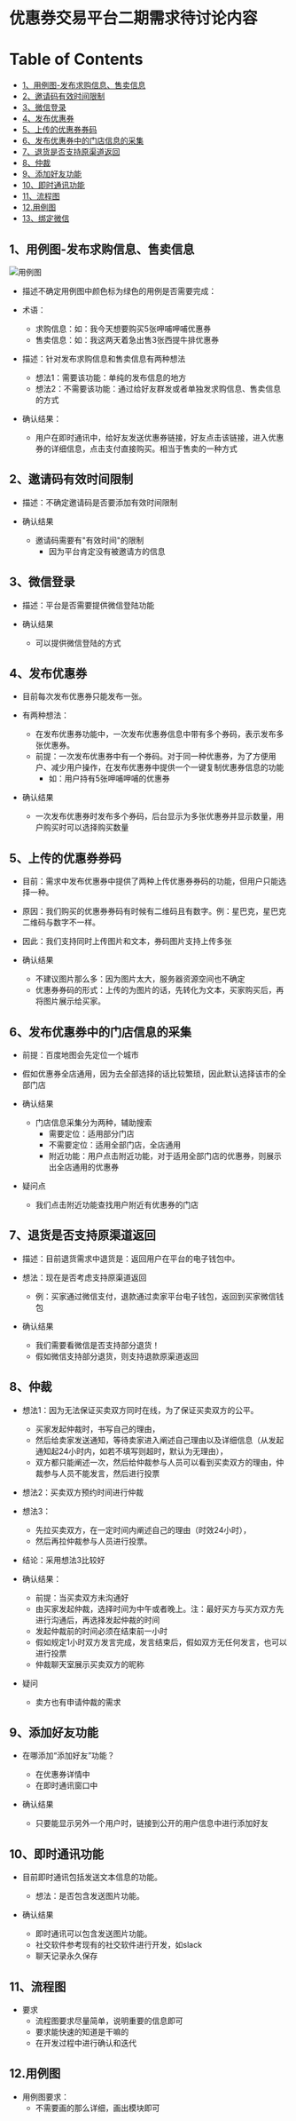 # 优惠券交易平台二期需求待讨论内容

[TOC]:#

# Table of Contents
- [1、用例图-发布求购信息、售卖信息](#1用例图-发布求购信息售卖信息)
- [2、邀请码有效时间限制](#2邀请码有效时间限制)
- [3、微信登录](#3微信登录)
- [4、发布优惠券](#4发布优惠券)
- [5、上传的优惠券券码](#5上传的优惠券券码)
- [6、发布优惠券中的门店信息的采集](#6发布优惠券中的门店信息的采集)
- [7、退货是否支持原渠道返回](#7退货是否支持原渠道返回)
- [8、仲裁](#8仲裁)
- [9、添加好友功能](#9添加好友功能)
- [10、即时通讯功能](#10即时通讯功能)
- [11、流程图](#11流程图)
- [12.用例图](#12用例图)
- [13、绑定微信](#13绑定微信)

## 1、用例图-发布求购信息、售卖信息
![用例图](/doc/map/coupon-trand-use-case-map10.png)
- 描述不确定用例图中颜色标为绿色的用例是否需要完成：
- 术语：
  - 求购信息：如：我今天想要购买5张呷哺呷哺优惠券
  - 售卖信息：如：我这两天着急出售3张西提牛排优惠券
- 描述：针对发布求购信息和售卖信息有两种想法
  - 想法1：需要该功能：单纯的发布信息的地方
  - 想法2：不需要该功能：通过给好友群发或者单独发求购信息、售卖信息的方式

- 确认结果：
  - 用户在即时通讯中，给好友发送优惠券链接，好友点击该链接，进入优惠券的详细信息，点击支付直接购买。相当于售卖的一种方式

## 2、邀请码有效时间限制
- 描述：不确定邀请码是否要添加有效时间限制

- 确认结果
  - 邀请码需要有"有效时间"的限制
    - 因为平台肯定没有被邀请方的信息

## 3、微信登录
- 描述：平台是否需要提供微信登陆功能

- 确认结果
  - 可以提供微信登陆的方式


## 4、发布优惠券
- 目前每次发布优惠券只能发布一张。
- 有两种想法：
  - 在发布优惠券功能中，一次发布优惠券信息中带有多个券码，表示发布多张优惠券。
  - 前提：一次发布优惠券中有一个券码。对于同一种优惠券，为了方便用户、减少用户操作，在发布优惠券中提供一个一键复制优惠券信息的功能
    - 如：用户持有5张呷哺呷哺的优惠券

- 确认结果
  - 一次发布优惠券时发布多个券码，后台显示为多张优惠券并显示数量，用户购买时可以选择购买数量

## 5、上传的优惠券券码
- 目前：需求中发布优惠券中提供了两种上传优惠券券码的功能，但用户只能选择一种。
- 原因：我们购买的优惠券券码有时候有二维码且有数字。例：星巴克，星巴克二维码与数字不一样。
- 因此：我们支持同时上传图片和文本，券码图片支持上传多张

- 确认结果
  - 不建议图片那么多：因为图片太大，服务器资源空间也不确定
  - 优惠券券码的形式：上传的为图片的话，先转化为文本，买家购买后，再将图片展示给买家。

## 6、发布优惠券中的门店信息的采集
- 前提：百度地图会先定位一个城市
- 假如优惠券全店通用，因为去全部选择的话比较繁琐，因此默认选择该市的全部门店

- 确认结果
  - 门店信息采集分为两种，辅助搜索
    - 需要定位：适用部分门店
    - 不需要定位：适用全部门店，全店通用
    - 附近功能：用户点击附近功能，对于适用全部门店的优惠券，则展示出全店通用的优惠券

- 疑问点
  - 我们点击附近功能查找用户附近有优惠券的门店

## 7、退货是否支持原渠道返回
- 描述：目前退货需求中退货是：返回用户在平台的电子钱包中。
- 想法：现在是否考虑支持原渠道返回
  - 例：买家通过微信支付，退款通过卖家平台电子钱包，返回到买家微信钱包

- 确认结果
  - 我们需要看微信是否支持部分退货！
  - 假如微信支持部分退货，则支持退款原渠道返回

## 8、仲裁
- 想法1：因为无法保证买卖双方同时在线，为了保证买卖双方的公平。
  - 买家发起仲裁时，书写自己的理由，
  - 然后给卖家发送通知，等待卖家进入阐述自己理由以及详细信息（从发起通知起24小时内，如若不填写则超时，默认为无理由），
  - 双方都只能阐述一次，然后给仲裁参与人员可以看到买卖双方的理由，仲裁参与人员不能发言，然后进行投票
- 想法2：买卖双方预约时间进行仲裁
- 想法3：
  - 先拉买卖双方，在一定时间内阐述自己的理由（时效24小时），
  - 然后再拉仲裁参与人员进行投票。
- 结论：采用想法3比较好

- 确认结果：
  - 前提：当买卖双方未沟通好
  - 由买家发起仲裁，选择时间为中午或者晚上。注：最好买方与买方双方先进行沟通后，再选择发起仲裁的时间
  - 发起仲裁前的时间必须在结束前一小时
  - 假如规定1小时双方发言完成，发言结束后，假如双方无任何发言，也可以进行投票
  - 仲裁聊天室展示买卖双方的昵称

- 疑问
  - 卖方也有申请仲裁的需求

## 9、添加好友功能
- 在哪添加“添加好友”功能？
  - 在优惠券详情中
  - 在即时通讯窗口中

- 确认结果
  - 只要能显示另外一个用户时，链接到公开的用户信息中进行添加好友

## 10、即时通讯功能
- 目前即时通讯包括发送文本信息的功能。
  - 想法：是否包含发送图片功能。

- 确认结果
  - 即时通讯可以包含发送图片功能。
  - 社交软件参考现有的社交软件进行开发，如slack
  - 聊天记录永久保存

## 11、流程图
- 要求
  - 流程图要求尽量简单，说明重要的信息即可
  - 要求能快速的知道是干嘛的
  - 在开发过程中进行确认和迭代


## 12.用例图
- 用例图要求：
  - 不需要画的那么详细，画出模块即可



